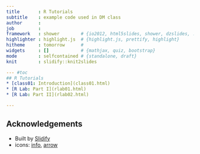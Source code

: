 ```yaml
---
title       : R Tutorials
subtitle    : example code used in DM class
author      : 
job         : 
framework   : shower        # {io2012, html5slides, shower, dzslides, ...}
highlighter : highlight.js  # {highlight.js, prettify, highlight}
hitheme     : tomorrow      # 
widgets     : []            # {mathjax, quiz, bootstrap}
mode        : selfcontained # {standalone, draft}
knit        : slidify::knit2slides

--- #toc
## R Tutorials
* [class01: Introduction](class01.html)
* [R Lab: Part I](rlab01.html)
* [R Lab: Part II](rlab02.html)

---  
```

## Acknowledgements
* Built by [Slidify](http://slidify.org/)
* icons: [info](https://www.iconfinder.com/icons/763457/circle_detail_help_info_information_more_stroke_icon#size=128), [arrow](https://www.iconfinder.com/icons/1303874/arrow_arrows_circle_direction_navigation_top_up_icon#size=128)




